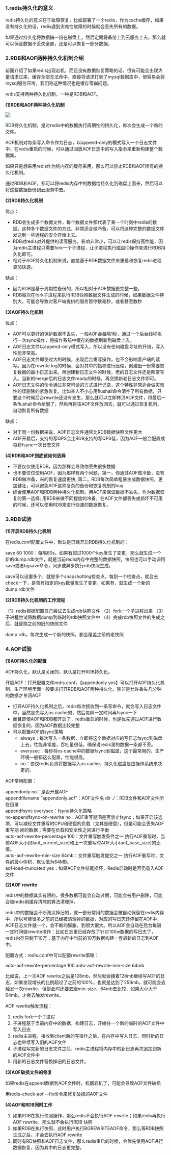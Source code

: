 ### 1.redis持久化的意义

redis持久化的意义在于故障恢复，比如部署了一个redis，作为cache缓存，如果没有持久化的话，redis遇到灾难性故障的时候就会丢失所有的数据。

如果通过持久化将数据搞一份在磁盘上，然后定期将备份上到云服务上去，那么就可以保证数据不丢失全部，还是可以恢复一部分数据。

### 2.RDB和AOF两种持久化机制介绍

前面介绍了如果redis出现宕机，而且没有数据恢复策略的话，很有可能会出现大量请求过来，缓存全部无法命中，直接将请求打到了mysql数据库中，很容易会将mysql服务压垮，我们称这种情况也是缓存雪崩问题。  

redis支持两种持久化机制，一种是RDB和AOF。

**(1)RDB和AOF两种持久化机制**

![](F:\__study__\hulianwang\study\note\项目\亿级流量电商详情-缓存架构师\img\RDB和AOF的介绍.png)

RDB持久化机制，是对redis中的数据执行周期性的持久化，每次会生成一个新的文件。

AOF机制对每条写入命令作为日志，以append-only的模式写入一个日志文件中，在redis重启的时候，可以通过回放AOF日志中的写入指令来重新构建整个数据集。

如果只是想采用redis作为纯内存的缓存来用，那么可以禁止RDB和AOF所有的持久化机制。

通过RDB和AOF，都可以将redis内存中的数据给持久化到磁盘上面来，然后可以将这些数据备份到云服务中去。

**(2)RDB持久化机制**

优点：

- RDB会生成多个数据文件，每个数据文件都代表了某一个时刻中redis的数据，这种多个数据文件的方式，非常适合做冷备，可以将这种完整的数据文件发送到一些远程的安全存储上去。
- RDB对redis对外提供的读写服务，影响非常小，可以让redis保持高性能，因为redis主进程只需要fork一个子进程，让子进程执行磁盘IO操作来进行RDB持久化即可。
- 相对于AOF持久化机制来说，直接基于RDB数据文件来重启和恢复redis进程更加快速。

缺点：

- 因为RDB是基于周期性备份的，所以相对于AOF数据更完整一些。
- RDB每次在fork子进程来执行RDB快照数据文件生成的时候，如果数据文件特别大，可能会导致对客户端提供的服务暂停数毫秒，或者甚至数秒

**(3)AOF持久化机制**

优点：

- AOF可以更好的保护数据不丢失，一般AOF会每隔1秒，通过一个后台线程执行一次sync操作，将操作系统中缓存的数据刷新到磁盘上去。
- AOF日志文件以append-only模式写入，所以没有任何磁盘寻址的开销，写入性能非常高。
- AOF日志文件即使过大的时候，出现后台重写操作，也不会影响客户端的读写。因为在rewrite log的时候，会对其中的指导进行压缩，创建出一份需要恢复数据的最小日志出来。再创建新日志文件的时候，老的日志文件还是照常写入。当新的merge后的日志文件ready的时候，再交换新老日志文件即可。
- AOF日志文件的命令通过非常可读的方式进行记录，这个特性非常适合做灾难性的误删除的紧急恢复。比如某人不小心用flushall命令清空了所有数据，只要这个时候后台rewrite还没有发生，那么就可以立即拷贝AOF文件，将最后一条flushall命令给删了，然后再将该AOF文件放回去，就可以通过恢复机制，自动恢复所有数据

缺点：

- 对于同一份数据来说，AOF日志文件通常比RDB数据快照文件更大
- AOF开启后，支持的写QPS会比RDB支持的写QPS低，因为AOF一般会配置成每秒fsync一次日志文件

**(4)RDB和AOF到底该如何选择**

- 不要仅仅使用RDB，因为那样会导致你丢失很多数据
- 也不要仅仅使用AOF，因为那样有两个问题，第一，你通过AOF做冷备，没有RDB做冷备，来的恢复速度更快; 第二，RDB每次简单粗暴生成数据快照，更加健壮，可以避免AOF这种复杂的备份和恢复机制的bug
- 综合使用AOF和RDB两种持久化机制，用AOF来保证数据不丢失，作为数据恢复的第一选择; 用RDB来做不同程度的冷备，在AOF文件都丢失或损坏不可用的时候，还可以使用RDB来进行快速的数据恢复。

### 3.RDB试验

**(1)开启RDB持久化机制**

在redis.conf配置文件中，默认是已经开启RDB持久化机制的：

save 60 1000：每隔60s，如果有超过1000个key发生了变更，那么就生成一个新的dump.rdb文件，就是当前redis内存中完整的数据快照，快照也可以手动调用save或者bgsave命令，同步或异步执行rdb快照生成。

save可以设置多个，就是多个snapshotting检查点，每到一个检查点，就会去check一下，是否有指定的key数量发生了变更，如果有，就生成一个新的dump.rdb文件

**(2)RDB持久化机制的工作流程**

（1）redis根据配置自己尝试去生成rdb快照文件
（2）fork一个子进程出来
（3）子进程尝试将数据dump到临时的rdb快照文件中
（4）完成rdb快照文件的生成之后，就替换之前的旧的快照文件

dump.rdb，每次生成一个新的快照，都会覆盖之前的老快照

### 4.AOF试验

**(1)AOF持久化的配置**

AOF持久化，默认是关闭的，默认是打开RDB持久化。

开启AOF：打开配置文件redis.conf，【appendonly yes】可以打开AOF持久化机制，生产环境里面一般要求打开RDB和AOF两种持久化，除非是允许丢失几分钟的数据才关闭AOF

- 打开AOF持久化机制之后，redis每次接收到一条写命令，就会写入日志文件中，当然是先写入os cache的，然后每隔一定时间再fsync一下
- 而且即使AOF和RDB都开启了，redis重启的时候，也是优先通过AOF进行数据恢复的，因为AOF数据比较完整
- 可以配置AOF的sync策略
  - always：每次写入一条数据，立即将这个数据对应的写日志fsync到磁盘上去，性能非常差，吞吐量很低，确保说redis里的数据一条都不丢。
  - everysec：每秒将os cache中的数据fsync到磁盘，这个最常用的，生产环境一般都这么配置，性能很高。
  - no：仅仅redis负责将数据写入os cache，持久化磁盘是由操作系统来决定的。

AOF常用配置：

appendonly no：是否开启AOF   
appendfilename “appendonly.aof”：AOF文件名 
dir ./：RDB文件和AOF文件所在目录  
appendfsync everysec：fsync持久化策略  
no-appendfsync-on-rewrite no：AOF重写期间是否禁止fsync；如果开启该选项，可以减轻文件重写时CPU和硬盘的负载（尤其是硬盘），但是可能会丢失AOF重写期  间的数据；需要在负载和安全性之间进行平衡   
auto-aof-rewrite-percentage 100：文件重写触发条件之一 执行AOF重写时，当前AOF大小(即aof_current_size)和上一次重写时AOF大小(aof_base_size)的比值。  
auto-aof-rewrite-min-size 64mb：文件重写触发提交之一 执行AOF重写时，文件的最小体积，默认值为64MB。  
aof-load-truncated yes：如果AOF文件结尾损坏，Redis启动时是否仍载入AOF文件     

**(2)AOF rewrite**

redis中的数据其实有限的，很多数据可能会自动过期，可能会被用户删除，可能会被redis用缓存清除的算法清理掉。

redis中的数据会不断淘汰掉旧的，就一部分常用的数据会被自动保留在redis内存中，所以可能很多之前的已经被清理掉的数据，对应的写日志还停留在AOF中，AOF日志文件就一个，会不断的膨胀，到很大很大。所以AOF会自动在后台每隔一定时间做rewrite操作：比如日志里已经存放了针对100w数据的写日志了，redis内存只剩下10万；基于内存中当前的10万数据构建一套最新的日志到AOF中。

配置方式：redis.conf中可以配置rewrite策略：

auto-aof-rewrite-percentage 100 
auto-aof-rewrite-min-size 64mb

比如说，上一次AOF rewrite之后是128mb，然后就会接着128mb继续写AOF的日志，如果发现增长的比例超过了之前的100%，也就是达到了256mb，就可能会去触发一次rewrite，但是此时还要去跟min-size，64mb去比较，如果大小大于64mb，才会去触发rewrite。

AOF rewrite触发流程：

1. redis fork一个子进程
2. 子进程基于当前内存中的数据，构建日志，开始往一个新的临时的AOF文件中写入日志
3. redis主进程，接收到client新的写操作之后，在内存中写入日志，同时新的日志也继续写入旧的AOF文件
4. 子进程写完新的日志文件之后，redis主进程将内存中的新日志再次追加到新的AOF文件中
5. 用新的日志文件替换掉旧的日志文件。

**(3)AOF破损文件的修复**

如果redis在append数据到AOF文件时，机器宕机了，可能会导致AOF文件破损

用redis-check-aof --fix命令来修复破损的AOF文件

**(4)AOF和RDB同时工作**

1. 如果RDB在执行快照操作，那么redis不会执行AOF rewrite；如果redis再执行AOF rewrite，那么就不会执行RDB 快照
2. 如果RDB在执行快照，此时用户执行BGREWRITEAOF命令，那么等RDB快照生成之后，才会去执行AOF rewrite
3. 同时有RD快照和AOF日志文件，那么redis重启的时候，会优先使用AOF进行数据恢复，因为其中的日志更完整。

